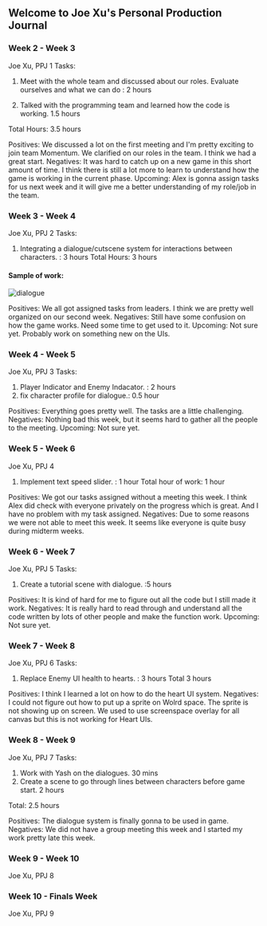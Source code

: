 ## Welcome to Joe Xu's Personal Production Journal


### Week 2 - Week 3
Joe Xu, PPJ 1
Tasks:

1. Meet with the whole team and discussed about our roles. Evaluate ourselves and what we can do : 2 hours

2. Talked with the programming team and learned how the code is working. 1.5 hours

Total Hours: 3.5 hours

Positives: We discussed a lot on the first meeting and I'm pretty exciting to join team Momentum. We clarified on our roles in the team. I think we had a great start.
Negatives: It was hard to catch up on a new game in this short amount of time. I think there is still a lot more to learn to understand how the game is working in the current phase.
Upcoming: Alex is gonna assign tasks for us next week and it will give me a better understanding of my role/job in the team.

### Week 3 - Week 4
Joe Xu, PPJ 2
Tasks:

1. Integrating a dialogue/cutscene system for interactions between characters. : 3 hours
Total Hours: 3 hours

#### Sample of work:
![dialogue](https://user-images.githubusercontent.com/77818366/124527121-c0a76a80-ddd2-11eb-97bb-0b7e3e3b7f8c.gif)

Positives: We all got assigned tasks from leaders. I think we are pretty well organized on our second week.
Negatives: Still have some confusion on how the game works. Need some time to get used to it.
Upcoming: Not sure yet. Probably work on something new on the UIs.

### Week 4 - Week 5
Joe Xu, PPJ 3
Tasks:

1. Player Indicator and Enemy Indacator. : 2 hours
2. fix character profile for dialogue.: 0.5 hour

Positives: Everything goes pretty well. The tasks are a little challenging.
Negatives: Nothing bad this week, but it seems hard to gather all the people to the meeting.
Upcoming: Not sure yet.

### Week 5 - Week 6
Joe Xu, PPJ 4

1. Implement text speed slider. : 1 hour
Total hour of work: 1 hour

Positives: We got our tasks assigned without a meeting this week. I think Alex did check with everyone privately on the progress which is great. And I have no problem with my task assigned.
Negatives: Due to some reasons we were not able to meet this week. It seems like everyone is quite busy during midterm weeks.

### Week 6 - Week 7
Joe Xu, PPJ 5
Tasks:
1. Create a tutorial scene with dialogue. :5 hours

Positives: It is kind of hard for me to figure out all the code but I still made it work.
Negatives: It is really hard to read through and understand all the code written by lots of other people and make the function work.
Upcoming: Not sure yet.

### Week 7 - Week 8
Joe Xu, PPJ 6
Tasks:
1. Replace Enemy UI health to hearts. : 3 hours
Total 3 hours

Positives: I think I learned a lot on how to do the heart UI system.
Negatives: I could not figure out how to put up a sprite on Wolrd space. The sprite is not showing up on screen. We used to use screenspace overlay for all canvas but this is not working for Heart UIs. 

### Week 8 - Week 9
Joe Xu, PPJ 7
Tasks:
1. Work with Yash on the dialogues. 30 mins
2. Create a scene to go through lines between characters before game start. 2 hours

Total: 2.5 hours

Positives: The dialogue system is finally gonna to be used in game.
Negatives: We did not have a group meeting this week and I started my work pretty late this week.


### Week 9 - Week 10
Joe Xu, PPJ 8


### Week 10 - Finals Week
Joe Xu, PPJ 9
